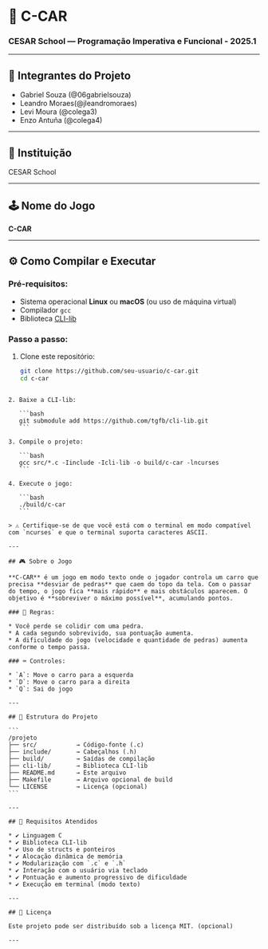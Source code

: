 # 🚗 C-CAR

### CESAR School — Programação Imperativa e Funcional - 2025.1

---

## 👥 Integrantes do Projeto

- Gabriel Souza (@06gabrielsouza)
- Leandro Moraes(@jleandromoraes)
- Levi Moura (@colega3)
- Enzo Antuña (@colega4)

---

## 🏫 Instituição

CESAR School

---

## 🕹️ Nome do Jogo

**C-CAR**

---

## ⚙️ Como Compilar e Executar

### Pré-requisitos:

- Sistema operacional **Linux** ou **macOS** (ou uso de máquina virtual)
- Compilador `gcc`
- Biblioteca [CLI-lib](https://github.com/tgfb/cli-lib)

### Passo a passo:

1. Clone este repositório:
   ```bash
   git clone https://github.com/seu-usuario/c-car.git
   cd c-car
````

2. Baixe a CLI-lib:

   ```bash
   git submodule add https://github.com/tgfb/cli-lib.git
   ```

3. Compile o projeto:

   ```bash
   gcc src/*.c -Iinclude -Icli-lib -o build/c-car -lncurses
   ```

4. Execute o jogo:

   ```bash
   ./build/c-car
   ```

> ⚠️ Certifique-se de que você está com o terminal em modo compatível com `ncurses` e que o terminal suporta caracteres ASCII.

---

## 🎮 Sobre o Jogo

**C-CAR** é um jogo em modo texto onde o jogador controla um carro que precisa **desviar de pedras** que caem do topo da tela. Com o passar do tempo, o jogo fica **mais rápido** e mais obstáculos aparecem. O objetivo é **sobreviver o máximo possível**, acumulando pontos.

### 🎯 Regras:

* Você perde se colidir com uma pedra.
* A cada segundo sobrevivido, sua pontuação aumenta.
* A dificuldade do jogo (velocidade e quantidade de pedras) aumenta conforme o tempo passa.

### ⌨️ Controles:

* `A`: Move o carro para a esquerda
* `D`: Move o carro para a direita
* `Q`: Sai do jogo

---

## 📁 Estrutura do Projeto

```
/projeto
├── src/           → Código-fonte (.c)
├── include/       → Cabeçalhos (.h)
├── build/         → Saídas de compilação
├── cli-lib/       → Biblioteca CLI-lib
├── README.md      → Este arquivo
├── Makefile       → Arquivo opcional de build
└── LICENSE        → Licença (opcional)
```

---

## 📌 Requisitos Atendidos

* ✔️ Linguagem C
* ✔️ Biblioteca CLI-lib
* ✔️ Uso de structs e ponteiros
* ✔️ Alocação dinâmica de memória
* ✔️ Modularização com `.c` e `.h`
* ✔️ Interação com o usuário via teclado
* ✔️ Pontuação e aumento progressivo de dificuldade
* ✔️ Execução em terminal (modo texto)

---

## 📝 Licença

Este projeto pode ser distribuído sob a licença MIT. (opcional)

---
